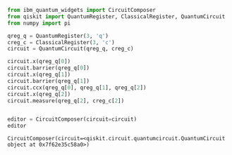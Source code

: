 ```python
from ibm_quantum_widgets import CircuitComposer
from qiskit import QuantumRegister, ClassicalRegister, QuantumCircuit
from numpy import pi

qreg_q = QuantumRegister(3, 'q')
creg_c = ClassicalRegister(3, 'c')
circuit = QuantumCircuit(qreg_q, creg_c)

circuit.x(qreg_q[0])
circuit.barrier(qreg_q[0])
circuit.x(qreg_q[1])
circuit.barrier(qreg_q[1])
circuit.ccx(qreg_q[0], qreg_q[1], qreg_q[2])
circuit.x(qreg_q[2])
circuit.measure(qreg_q[2], creg_c[2])


editor = CircuitComposer(circuit=circuit)
editor
```




    CircuitComposer(circuit=<qiskit.circuit.quantumcircuit.QuantumCircuit object at 0x7f62e35c58a0>)




```python

```
